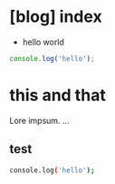 # [blog] index
- hello world
```js
console.log('hello');
```

# this and that
Lore impsum. ...

## test
```sh
console.log('hello');
```
